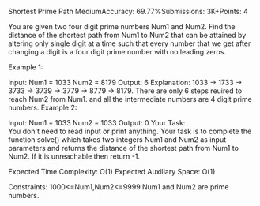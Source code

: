 Shortest Prime Path
MediumAccuracy: 69.77%Submissions: 3K+Points: 4

You are given two four digit prime numbers Num1 and Num2. Find the distance of the shortest path from Num1 to Num2 that can be attained by altering only single digit at a time such that every number that we get after changing a digit is a four digit prime number with no leading zeros.

Example 1:

Input:
Num1 = 1033 
Num2 = 8179
Output: 6
Explanation:
1033 -> 1733 -> 3733 -> 3739 -> 3779 -> 8779 -> 8179.
There are only 6 steps reuired to reach Num2 from Num1. 
and all the intermediate numbers are 4 digit prime numbers.
Example 2:

Input:
Num1 = 1033 
Num2 = 1033
Output:
0
Your Task:  
You don't need to read input or print anything. Your task is to complete the function solve() which takes two integers Num1 and Num2 as input parameters and returns the distance of the shortest path from Num1 to Num2. If it is unreachable then return -1.

Expected Time Complexity: O(1)
Expected Auxiliary Space: O(1)

Constraints:
1000<=Num1,Num2<=9999
Num1 and Num2 are prime numbers.